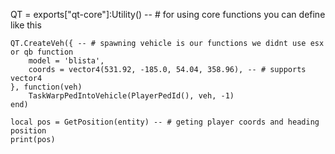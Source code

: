 
QT = exports["qt-core"]:Utility() -- # for using core functions you can define like this 

    QT.CreateVeh({ -- # spawning vehicle is our functions we didnt use esx or qb function
        model = 'blista',
        coords = vector4(531.92, -185.0, 54.04, 358.96), -- # supports vector4
    }, function(veh)
        TaskWarpPedIntoVehicle(PlayerPedId(), veh, -1)
    end)
    
    local pos = GetPosition(entity) -- # geting player coords and heading position
    print(pos)